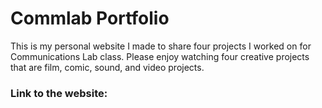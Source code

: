 # Commlab Portfolio
This is my personal website I made to share four projects I worked on for Communications Lab class. Please enjoy watching four creative projects that are film, comic, sound, and video projects. 

### Link to the website:

